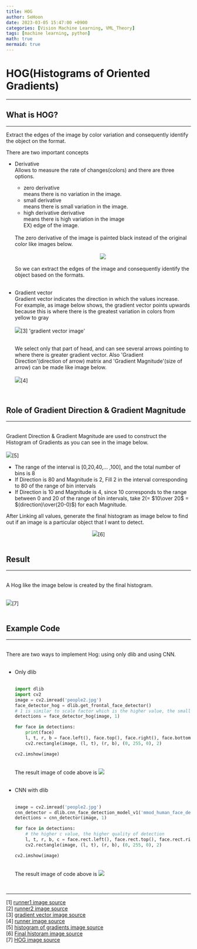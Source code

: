 ```yaml
---
title: HOG
author: SeHoon
date: 2023-03-05 15:47:00 +0900
categories: [Vision Machine Learning, VML_Theory]
tags: [machine learning, python]
math: true
mermaid: true
---
```


# HOG(Histograms of Oriented Gradients)
---
## What is HOG?
---
Extract the edges of the image by color variation and consequently identify the object on the format.

There are two important concepts
- Derivative<br>
    Allows to measure the rate of changes(colors) and there are three options.
    + zero derivative<br>
        means there is no variation in the image.
    + small derivative<br>
        means there is small variation in the image.
    + high derivative derivative<br>
        means there is high variation in the image<br> EX) edge of the image.
    <br>  
    The zero derivative of the image is painted black instead of the original color like images below.<br>
    <br>
    <center>
    <img src="https://user-images.githubusercontent.com/28240052/224238779-4631845b-b8bb-4925-8c10-d97363546245.png"> 
    </center>
    <br>
    So we can extract the edges of the image and consequently identify the object based on the formats.
    <br>
    <br>
- Gradient vector<br>
    Gradient vector indicates the direction in which the values increase.<br>
    For example, as image below shows, the gradient vector points upwards because this is where there is the greatest variation in colors from yellow to gray<br>
    <br>
    <img src="https://user-images.githubusercontent.com/28240052/222979389-6b604da5-fc93-4be6-8954-6357e90e8284.png">[3] 'gradient vector image'<br><br>

    We select only that part of head, and can see several arrows pointing to where there is greater gradient vector. Also 'Gradient Direction'(direction of arrow) matrix and 'Gradient Magnitude'(size of arrow) can be made like image below.
    <br>
    <br>
    <img src="https://user-images.githubusercontent.com/28240052/222981629-1d4d6447-c521-43b4-ae1e-1118bf247104.png">[4]<br>

    <br>
## Role of Gradient Direction & Gradient Magnitude
---
<br>
Gradient Direction & Gradient Magnitude are used to construct the Histogram of Gradients
as you can see in the image below.<br><br>
<img src="https://user-images.githubusercontent.com/28240052/224039450-842f22d0-df28-4a92-a446-428bccf45000.png">[5]
<br>

- The range of the interval is [0,20,40,… ,100], and the total number of bins is 8<br>
- If Direction is 80 and Magnitude is 2, Fill 2 in the interval corresponding to 80 of the range of bin intervals<br>
- If Direction is 10 and Magnitude is 4, since 10 corresponds to the range between 0 and 20 of the range of bin intervals, take 2(= $10\over 20$ = $(direction)\over(20-0)$) for each Magnitude.<br>

After Linking all values, generate the final histogram as image below to find out if an image is a particular object that I want to detect.<br>
<center>
<img src="https://user-images.githubusercontent.com/28240052/224046668-4454ce21-f5b1-43fc-a682-de036d60c243.png">[6]
</center><br>

## Result
---
<br>
A Hog like the image below is created by the final histogram.<br><br>

<img src="https://user-images.githubusercontent.com/28240052/224047725-20866a70-fd94-4079-89be-ce1c42f69014.png">[7]<br><br>

## Example Code
---
<br>
There are two ways to implement Hog: using only dlib and using CNN.<br><br>

+ Only dlib
    <br><br>

    ``` py
    import dlib
    import cv2
    image = cv2.imread('people2.jpg')
    face_detector_hog = dlib.get_frontal_face_detector()
    # 1 is similar to scale factor which is the higher value, the smaller box
    detections = face_detector_hog(image, 1) 

    for face in detections:
        print(face)
        l, t, r, b = face.left(), face.top(), face.right(), face.bottom()
        cv2.rectangle(image, (l, t), (r, b), (0, 255, 0), 2)

    cv2.imshow(image)
    ```
    <br>
    The result image of code above is
    <img src="https://user-images.githubusercontent.com/28240052/224481553-87a16aae-38f4-4627-83ba-5c573e5cda19.png">
    <br><br>

+ CNN with dlib
    <br><br>

    ```py
    image = cv2.imread('people2.jpg')
    cnn_detector = dlib.cnn_face_detection_model_v1('mmod_human_face_detector.dat')
    detections = cnn_detector(image, 1)

    for face in detections:
        # the higher c value, the higher quality of detection
        l, t, r, b, c = face.rect.left(), face.rect.top(), face.rect.right(), face.rect.bottom(), face.confidence
        cv2.rectangle(image, (l, t), (r, b), (0, 255, 0), 2)

    cv2.imshow(image)
    ```
    <br>
    The result image of code above is
    <img src="https://user-images.githubusercontent.com/28240052/224481553-87a16aae-38f4-4627-83ba-5c573e5cda19.png">
    <br>

<br>

---

[1] [runner1 image source](https://www.udemy.com/course/computer-vision-masterclass/)<br>
[2] [runner2 image source](https://www.udemy.com/course/computer-vision-masterclass/)<br>
[3] [gradient vector image source](https://www.udemy.com/course/computer-vision-masterclass/)<br>
[4] [runner image source](https://www.udemy.com/course/computer-vision-masterclass/)<br>
[5] [histogram of gradients image source](https://www.udemy.com/course/computer-vision-masterclass/)<br>
[6] [Final historam image source](https://www.udemy.com/course/computer-vision-masterclass/)<br>
[7] [HOG image source](https://www.udemy.com/course/computer-vision-masterclass/)<br>